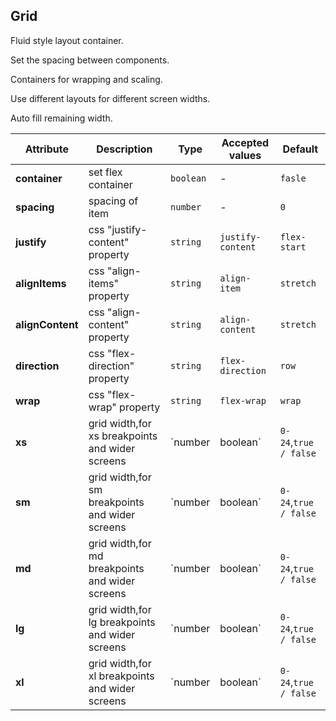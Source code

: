 ## Grid

Fluid style layout container.

<ex-code name="ex-grid-basic">

Set the spacing between components.

</ex-code>

<ex-code name="ex-grid-fluid">

Containers for wrapping and scaling.

</ex-code>

<ex-code name="ex-grid-responsive">

Use different layouts for different screen widths.

</ex-code>

<ex-code name="ex-grid-autoWidth">

Auto fill remaining width.

</ex-code>

<ex-footer edit-link="https://github.com/zeit-ui/vue/edit/master/docs/en-us/components/grid.md">

| Attribute        | Description                                     | Type               | Accepted values       | Default      |
| ---------------- | ----------------------------------------------- | ------------------ | --------------------- | ------------ |
| **container**    | set flex container                              | `boolean`          | -                     | `fasle`      |
| **spacing**      | spacing of item                                 | `number`           | -                     | `0`          |
| **justify**      | css "justify-content" property                  | `string`           | `justify-content`     | `flex-start` |
| **alignItems**   | css "align-items" property                      | `string`           | `align-item`          | `stretch`    |
| **alignContent** | css "align-content" property                    | `string`           | `align-content`       | `stretch`    |
| **direction**    | css "flex-direction" property                   | `string`           | `flex-direction`      | `row`        |
| **wrap**         | css "flex-wrap" property                        | `string`           | `flex-wrap`           | `wrap`       |
| **xs**           | grid width,for xs breakpoints and wider screens | `number | boolean` | `0-24`,`true / false` | `false`      |
| **sm**           | grid width,for sm breakpoints and wider screens | `number | boolean` | `0-24`,`true / false` | `false`      |
| **md**           | grid width,for md breakpoints and wider screens | `number | boolean` | `0-24`,`true / false` | `false`      |
| **lg**           | grid width,for lg breakpoints and wider screens | `number | boolean` | `0-24`,`true / false` | `false`      |
| **xl**           | grid width,for xl breakpoints and wider screens | `number | boolean` | `0-24`,`true / false` | `false`      |

</ex-footer>
